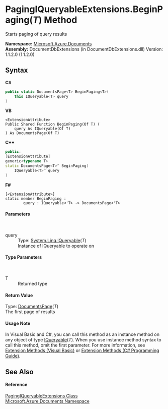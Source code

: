 # PagingIQueryableExtensions.BeginPaging(*T*) Method 
 

Starts paging of query results

**Namespace:**&nbsp;<a href="856b2e23-9c8b-2618-f913-67d85d500616">Microsoft.Azure.Documents</a><br />**Assembly:**&nbsp;DocumentDbExtensions (in DocumentDbExtensions.dll) Version: 1.1.2.0 (1.1.2.0)

## Syntax

**C#**<br />
``` C#
public static DocumentsPage<T> BeginPaging<T>(
	this IQueryable<T> query
)

```

**VB**<br />
``` VB
<ExtensionAttribute>
Public Shared Function BeginPaging(Of T) ( 
	query As IQueryable(Of T)
) As DocumentsPage(Of T)
```

**C++**<br />
``` C++
public:
[ExtensionAttribute]
generic<typename T>
static DocumentsPage<T>^ BeginPaging(
	IQueryable<T>^ query
)
```

**F#**<br />
``` F#
[<ExtensionAttribute>]
static member BeginPaging : 
        query : IQueryable<'T> -> DocumentsPage<'T> 

```


#### Parameters
&nbsp;<dl><dt>query</dt><dd>Type: <a href="http://msdn2.microsoft.com/en-us/library/bb351562" target="_blank">System.Linq.IQueryable</a>(*T*)<br />Instance of IQueryable to operate on</dd></dl>

#### Type Parameters
&nbsp;<dl><dt>T</dt><dd>Returned type</dd></dl>

#### Return Value
Type: <a href="5a3674e4-2b1a-2bad-ab7b-08208cdce377">DocumentsPage</a>(*T*)<br />The first page of results

#### Usage Note
In Visual Basic and C#, you can call this method as an instance method on any object of type <a href="http://msdn2.microsoft.com/en-us/library/bb351562" target="_blank">IQueryable</a>(*T*). When you use instance method syntax to call this method, omit the first parameter. For more information, see <a href="http://msdn.microsoft.com/en-us/library/bb384936.aspx">Extension Methods (Visual Basic)</a> or <a href="http://msdn.microsoft.com/en-us/library/bb383977.aspx">Extension Methods (C# Programming Guide)</a>.

## See Also


#### Reference
<a href="8c2e3a03-f1de-8b54-74c8-f5360d57c48e">PagingIQueryableExtensions Class</a><br /><a href="856b2e23-9c8b-2618-f913-67d85d500616">Microsoft.Azure.Documents Namespace</a><br />